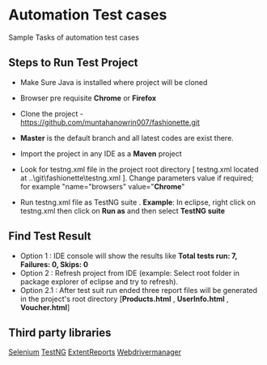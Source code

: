 # Automation Test cases
Sample Tasks of automation test cases
	
## Steps to Run Test Project
 * Make Sure Java is installed where project will be cloned
 * Browser pre requisite <b>Chrome</b> or <b>Firefox</b>
 * Clone the project - <https://github.com/muntahanowrin007/fashionette.git> 
 * <b>Master</b> is the default branch and all latest codes are exist there.
 
 * Import the project in any IDE as a <b>Maven</b> project
 * Look for testng.xml file in the project root directory [ testng.xml located at ..\git\fashionette\testng.xml ]. Change parameters value if required; for example "name="browsers" value="<b>Chrome</b>"
 * Run testng.xml file as TestNG suite . <b>Example</b>: In eclipse, right click on testng.xml then click on <b>Run as</b> and then select <b>TestNG suite</b>
 
## Find Test Result
* Option 1 : IDE console will show the results like <b>Total tests run: 7, Failures: 0, Skips: 0</b>
* Option 2 : Refresh project from IDE (example: Select root folder in package explorer of eclipse and try to refresh). 
* Option 2.1 : After test suit run ended three report files will be generated in the project's root directory [<b>Products.html</b> , <b>UserInfo.html</b> , <b>Voucher.html</b>]


## Third party libraries

[Selenium](https://www.selenium.dev/)
  [TestNG](https://testng.org/doc/)
  [ExtentReports](https://www.extentreports.com/)
   [Webdrivermanager](https://github.com/bonigarcia/webdrivermanager)
